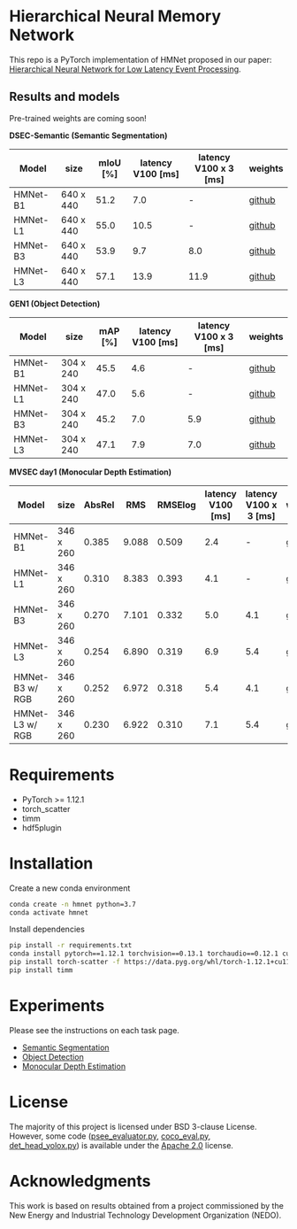 # Hierarchical Neural Memory Network

This repo is a PyTorch implementation of HMNet proposed in our paper: [Hierarchical Neural Network for Low Latency Event Processing](https://hamarh.github.io/hmnet/).

## Results and models

Pre-trained weights are coming soon!

**DSEC-Semantic (Semantic Segmentation)**

| Model | size | mIoU [%] | latency V100 [ms] | latency V100 x 3 [ms] | weights |
| --- | --- | --- | --- | --- | --- |
| HMNet-B1 | 640 x 440 | 51.2 | 7.0  | -    | [github](https://github.com/hamarh/HMNet_pth/releases/download/v0.2.0/dsec_hmnet_B1.pth) |
| HMNet-L1 | 640 x 440 | 55.0 | 10.5 | -    | [github](https://github.com/hamarh/HMNet_pth/releases/download/v0.2.0/dsec_hmnet_L1.pth) |
| HMNet-B3 | 640 x 440 | 53.9 | 9.7  | 8.0  | [github](https://github.com/hamarh/HMNet_pth/releases/download/v0.2.0/dsec_hmnet_B3.pth) |
| HMNet-L3 | 640 x 440 | 57.1 | 13.9 | 11.9 | [github](https://github.com/hamarh/HMNet_pth/releases/download/v0.2.0/dsec_hmnet_L3.pth) |

**GEN1 (Object Detection)**

| Model | size | mAP [%] | latency V100 [ms] | latency V100 x 3 [ms] | weights |
| --- | --- | --- | --- | --- | --- |
| HMNet-B1 | 304 x 240 | 45.5 | 4.6 | -   | [github](https://github.com/hamarh/HMNet_pth/releases/download/v0.2.0/gen1_hmnet_B1_tbptt.pth) |
| HMNet-L1 | 304 x 240 | 47.0 | 5.6 | -   | [github](https://github.com/hamarh/HMNet_pth/releases/download/v0.2.0/gen1_hmnet_L1_tbptt.pth) |
| HMNet-B3 | 304 x 240 | 45.2 | 7.0 | 5.9 | [github](https://github.com/hamarh/HMNet_pth/releases/download/v0.2.0/gen1_hmnet_B3_tbptt.pth) |
| HMNet-L3 | 304 x 240 | 47.1 | 7.9 | 7.0 | [github](https://github.com/hamarh/HMNet_pth/releases/download/v0.2.0/gen1_hmnet_L3_tbptt.pth) |

**MVSEC day1 (Monocular Depth Estimation)**

| Model | size | AbsRel | RMS | RMSElog | latency V100 [ms] | latency V100 x 3 [ms] | weights |
| --- | --- | --- | --- | --- | --- | --- | --- |
| HMNet-B1 | 346 x 260 | 0.385 | 9.088 | 0.509 | 2.4 | -   | [github](https://github.com/hamarh/HMNet_pth/releases/download/v0.2.0/mvsec_hmnet_B1.pth) |
| HMNet-L1 | 346 x 260 | 0.310 | 8.383 | 0.393 | 4.1 | -   | [github](https://github.com/hamarh/HMNet_pth/releases/download/v0.2.0/mvsec_hmnet_L1.pth) |
| HMNet-B3 | 346 x 260 | 0.270 | 7.101 | 0.332 | 5.0 | 4.1 | [github](https://github.com/hamarh/HMNet_pth/releases/download/v0.2.0/mvsec_hmnet_B3.pth) |
| HMNet-L3 | 346 x 260 | 0.254 | 6.890 | 0.319 | 6.9 | 5.4 | [github](https://github.com/hamarh/HMNet_pth/releases/download/v0.2.0/mvsec_hmnet_L3.pth) |
| HMNet-B3 w/ RGB | 346 x 260 | 0.252 | 6.972 | 0.318 | 5.4 | 4.1 | [github](https://github.com/hamarh/HMNet_pth/releases/download/v0.2.0/mvsec_hmnet_B3_fuse_rgb.pth) |
| HMNet-L3 w/ RGB | 346 x 260 | 0.230 | 6.922 | 0.310 | 7.1 | 5.4 | [github](https://github.com/hamarh/HMNet_pth/releases/download/v0.2.0/mvsec_hmnet_L3_fuse_rgb.pth) |

# Requirements

- PyTorch >= 1.12.1
- torch_scatter
- timm
- hdf5plugin

# Installation

Create a new conda environment

```bash
conda create -n hmnet python=3.7
conda activate hmnet
```

Install dependencies

```bash
pip install -r requirements.txt
conda install pytorch==1.12.1 torchvision==0.13.1 torchaudio==0.12.1 cudatoolkit=11.3 -c pytorch
pip install torch-scatter -f https://data.pyg.org/whl/torch-1.12.1+cu113.html
pip install timm
```

# Experiments

Please see the instructions on each task page.

- [Semantic Segmentation](https://github.com/hamarh/HMNet_pth/blob/main/experiments/segmentation/)
- [Object Detection](https://github.com/hamarh/HMNet_pth/blob/main/experiments/detection/)
- [Monocular Depth Estimation](https://github.com/hamarh/HMNet_pth/blob/main/experiments/depth/)

# License

The majority of this project is licensed under BSD 3-clause License. However, some code ([psee_evaluator.py](https://github.com/hamarh/HMNet_pth/blob/main/experiments/detection/scripts/psee_evaluator.py), [coco_eval.py](https://github.com/hamarh/HMNet_pth/blob/main/experiments/detection/scripts/coco_eval.py), [det_head_yolox.py](https://github.com/hamarh/HMNet_pth/blob/main/hmnet/models/base/head/task_head/det_head_yolox.py)) is available under the [Apache 2.0](http://www.apache.org/licenses/LICENSE-2.0) license.

# Acknowledgments

This work is based on results obtained from a project commissioned by the New Energy and Industrial Technology Development Organization (NEDO).
